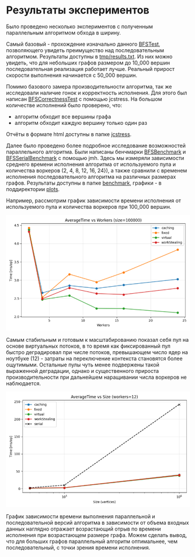 # Результаты экспериментов

Было проведено несколько экспериментов с полученным параллельным алгоритмом обхода в ширину.

Самый базовый - прохождение изначально данного [BFSTest](../src/test/java/org/itmo/BFSTest.java), позволяющего увидеть преимущество над последовательным алгоритмом.
Результаты доступны в [tmp/results.txt](../tmp/results.txt).
Из них можно увидеть, что для небольших графов размером до 10_000 вершин последовательная реализация работает лучше.
Реальный прирост скорости выполнения начинается с 50_000 вершин.

Помимо базового замера производительности алгоритма, так же исследовали наличие гонок и корректность исполнения.
Для этого был написан [BFSCorrectnessTest](../src/test/java/org/itmo/BFSCorrectnessTest.java) с помощью jcstress.
На большом количестве исполнений было проверено, что:
- алгоритм обходит все вершины графа
- алгоритм обходит каждую вершину только один раз

Отчёты в формате html доступны в папке [jcstress](jcstress).

Далее было проведено более подробное исследование возможностей параллельного алгоритма. Были написаны бенчмарки [BFSBenchmark](../src/jmh/java/org/itmo/BFSBenchmark.java) и [BFSSerialBenchmark](../src/jmh/java/org/itmo/BFSSerialBenchmark.java) с помощью jmh.
Здесь мы измеряли зависимости среднего времени исполнения алгоритма от используемого пула и количества воркеров (2, 4, 8, 12, 16, 24}), а также сравнили с временем исполнения последовательного алгоритма на различных размерах графов.
Результаты доступны в папке [benchmark](benchmark), графики - в поддиректории [plots](benchmark/plots).

Например, рассмотрим график зависимости времени исполнения от используемого пула и количества воркеров при 100_000 вершин.

![time_vs_workers_size_100000](benchmark/plots/time_vs_workers_size_100000.png)

Самым стабильным и готовым к масштабированию показал себя пул на основе виртуальных потоков, в то время как фиксированный пул быстро деградировал при числе потоков, превышающем число ядер на ноутбуке (12) - затраты на переключение контекста становятся более ощутимыми.
Остальные пулы чуть менее подвержены такой выраженной деградации, однако и существенного прироста производительности при дальнейшем наращивании числа воркеров не наблюдается.

![time_vs_size_workers_12_serial](benchmark/plots/time_vs_size_workers_12_serial.png)

График зависимости времени выполнения параллельной и последовательной версий алгоритма в зависимости от объема входных данных наглядно отражает возрастающий отрыв по времени исполнения при возрастающем размере графа.
Можем сделать вывод, что для больших графов параллельный алгоритм оптимальнее, чем последовательный, с точки зрения времени исполнения.
